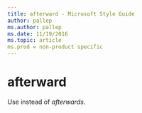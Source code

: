 ```yaml
---
title: afterward - Microsoft Style Guide
author: pallep
ms.author: pallep
ms.date: 11/19/2016
ms.topic: article
ms.prod = non-product specific
---
```


# afterward

Use instead of *afterwards*.
